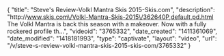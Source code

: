 {
    "title": "Steve's Review-Volkl Mantra Skis 2015-Skis.com",
    "description": "http:\/\/www.skis.com\/Volkl-Mantra-Skis-2015\/362640P,default,pd.html The Volkl Mantra is back this season with a makeover. Now with a fully rockered profile th...",
    "videoid": "3765332",
    "date_created": "1411361069",
    "date_modified": "1418181993",
    "type": "captivate",
    "layout": "video",
    "url": "\/v\/steve-s-review-volkl-mantra-skis-2015-skis-com\/3765332"
}